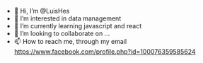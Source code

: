 - 👋 Hi, I’m @LuisHes
- 👀 I’m interested in data management
- 🌱 I’m currently learning javascript and react
- 💞️ I’m looking to collaborate on ...
- 📫 How to reach me, through my email https://www.facebook.com/profile.php?id=100076359585624

<!---
LuisHes/LuisHes is a ✨ special ✨ repository because its `README.md` (this file) appears on your GitHub profile.
You can click the Preview link to take a look at your changes.
--->
